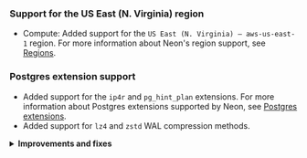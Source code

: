 ### Support for the US East (N. Virginia) region

- Compute: Added support for the `US East (N. Virginia) — aws-us-east-1` region. For more information about Neon's region support, see [Regions](/docs/introduction/regions).

### Postgres extension support

- Added support for the `ip4r` and `pg_hint_plan` extensions. For more information about Postgres extensions supported by Neon, see [Postgres extensions](/docs/extensions/pg-extensions).
- Added support for `lz4` and `zstd` WAL compression methods.

<details>
<summary><b>Improvements and fixes</b></summary>
<ul>
<li>Compute: Added support for `procps`, which is a set of utilities for process monitoring.</li>
<li>Pageserver: Implemented `syscalls` changes in the WAL redo `seccomp` (secure computing mode) code to ensure AArch64 support.</li>
</ul>
</details>
